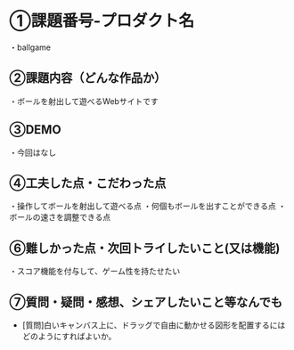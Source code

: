 # ①課題番号-プロダクト名

・ballgame

## ②課題内容（どんな作品か）

・ボールを射出して遊べるWebサイトです　

## ③DEMO

・今回はなし

## ④工夫した点・こだわった点

・操作してボールを射出して遊べる点
・何個もボールを出すことができる点
・ボールの速さを調整できる点

## ⑥難しかった点・次回トライしたいこと(又は機能)

・スコア機能を付与して、ゲーム性を持たせたい

## ⑦質問・疑問・感想、シェアしたいこと等なんでも

- [質問]白いキャンバス上に、ドラッグで自由に動かせる図形を配置するには
どのようにすればよいか。

